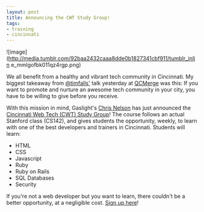 ```yaml
---
layout: post
title: Announcing the CWT Study Group!
tags:
- training
- cincinnati
---
```

![image](http://media.tumblr.com/92baa2432caaa8dde0b1827341cbf911/tumblr_inlin
e_mmlgofbk011qz4rgp.png)

We all benefit from a healthy and vibrant tech community in Cincinnati. My
biggest takeaway from [@timfalls'](http://twitter.com/timfalls) talk yesterday
at [QCMerge](http://qcmerge.com) was this: If you want to promote and nurture
an awesome tech community in your city, you have to be willing to give before
you receive.

With this mission in mind, Gaslight's [Chris
Nelson](http://twitter.com/superchris) has just announced the [Cincinnati Web
Tech (CWT) Study Group](http://cwtstudygroup.eventbrite.com)! The course
follows an actual Stanford class (CS142), and gives students the opportunity,
weekly, to learn with one of the best developers and trainers in Cincinnati.
Students will learn:

  * HTML
  * CSS
  * Javascript
  * Ruby
  * Ruby on Rails
  * SQL Databases
  * Security

If you're not a web developer but you want to learn, there couldn't be a
better opportunity, at a negligible cost. [Sign up
here](http://cwtstudygroup.eventbrite.com)!
